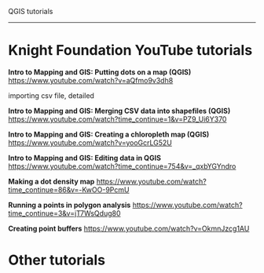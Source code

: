 
QGIS tutorials
______________


Knight Foundation YouTube tutorials
===================================


**Intro to Mapping and GIS: Putting dots on a map (QGIS)** <https://www.youtube.com/watch?v=aQfmo9v3dh8>

importing csv file, detailed

**Intro to Mapping and GIS: Merging CSV data into shapefiles (QGIS)**
<https://www.youtube.com/watch?time_continue=1&v=PZ9_Ui6Y370>


**Intro to Mapping and GIS: Creating a chloropleth map (QGIS)** 
<https://www.youtube.com/watch?v=yooGcrLG52U>


**Intro to Mapping and GIS: Editing data in QGIS**
<https://www.youtube.com/watch?time_continue=754&v=_qxbYGYndro>


**Making a dot density map**
<https://www.youtube.com/watch?time_continue=86&v=-KwOO-9PcmU>


**Running a points in polygon analysis**
<https://www.youtube.com/watch?time_continue=3&v=jT7WsQdug80>

**Creating point buffers**
<https://www.youtube.com/watch?v=OkmnJzcg1AU>


Other tutorials
===============